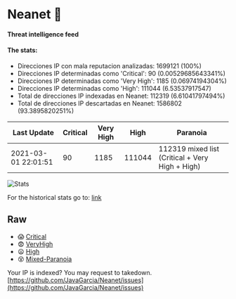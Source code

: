 # Neanet :hocho:
#### Threat intelligence feed
#### The stats:

- Direcciones IP con mala reputacion analizadas: 1699121 (100%)
- Direcciones IP determinadas como 'Critical':  90 (0.00529685643341%)
- Direcciones IP determinadas como 'Very High':  1185 (0.06974194304%)
- Direcciones IP determinadas como 'High':  111044 (6.53537917547)
- Total de direcciones IP indexadas en Neanet:  112319 (6.61041797494%)
- Total de direcciones IP descartadas en Neanet:  1586802 (93.3895820251%)

| Last Update | Critical | Very High | High | Paranoia |
| --- | --- | --- | --- | --- |
| 2021-03-01 22:01:51 | 90 | 1185 | 111044 | 112319 mixed list (Critical + Very High + High)|

![Stats](https://docs.google.com/spreadsheets/d/e/2PACX-1vSnaNMIXVabIpDJjufMlzH7poXnshF3mgd8Is1g9ytUEzVsP5my4Trn8f-xkoLLQ38xpL3HtmUexLo6/pubchart?oid=501124687&format=image)

For the historical stats go to: [link](/stats.csv)
## Raw
- :scream: [Critical](https://raw.githubusercontent.com/JavaGarcia/Neanet/master/blacklists/neanet_critical.txt)
- :fearful: [VeryHigh](https://raw.githubusercontent.com/JavaGarcia/Neanet/master/blacklists/neanet_veryHigh.txtt)
- :frowning: [High](https://raw.githubusercontent.com/JavaGarcia/Neanet/master/blacklists/neanet_high.txt)
- :dizzy_face: [Mixed-Paranoia](https://raw.githubusercontent.com/JavaGarcia/Neanet/master/blacklists/neanet_all.txt)


Your IP is indexed? You may request to takedown. [https://github.com/JavaGarcia/Neanet/issues](https://github.com/JavaGarcia/Neanet/issues)













































































































































































































































































































































































































































































































































































































































































































































































































































































































































































































































































































































































































































































































































































































































































































































































































































































































































































































































































































































































































































































































































































































































































































































































































































































































































































































































































































































































































































































































































































































































































































































































































































































































































































































































































































































































































































































































































































































































































































































































































































































































































































































































































































































































































































































































































































































































































































































